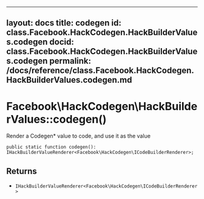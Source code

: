 
***

layout: docs
title: codegen
id: class.Facebook.HackCodegen.HackBuilderValues.codegen
docid: class.Facebook.HackCodegen.HackBuilderValues.codegen
permalink: /docs/reference/class.Facebook.HackCodegen.HackBuilderValues.codegen.md
---







# Facebook\\HackCodegen\\HackBuilderValues::codegen()




Render a Codegen* value to code, and use it as the value




``` Hack
public static function codegen(): IHackBuilderValueRenderer<Facebook\HackCodegen\ICodeBuilderRenderer>;
```




## Returns




+ ` IHackBuilderValueRenderer<Facebook\HackCodegen\ICodeBuilderRenderer> `